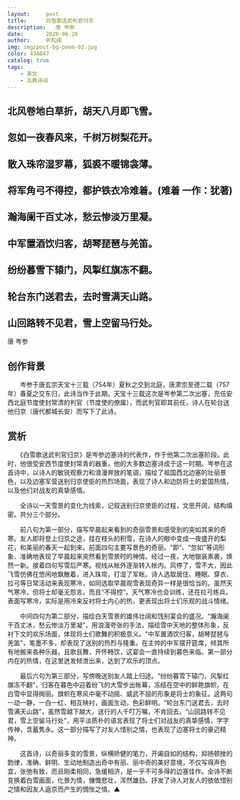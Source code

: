```yaml
---
layout:     post
title:      白雪歌送武判官归京
description:   唐 岑参
date:       2020-06-28
author:     听松阁
img: img/post-bg-poem-02.jpg
color: 43A047
catalog: true
tags:
    - 美文
    - 古典诗词
---
```


## 北风卷地白草折，胡天八月即飞雪。

## 忽如一夜春风来，千树万树梨花开。

## 散入珠帘湿罗幕，狐裘不暖锦衾薄。

## 将军角弓不得控，都护铁衣冷难着。(难着 一作：犹著)

## 瀚海阑干百丈冰，愁云惨淡万里凝。

## 中军置酒饮归客，胡琴琵琶与羌笛。

## 纷纷暮雪下辕门，风掣红旗冻不翻。

## 轮台东门送君去，去时雪满天山路。

## 山回路转不见君，雪上空留马行处。



唐 岑参



## 创作背景



　　岑参于唐玄宗天宝十三载（754年）夏秋之交到北庭，唐肃宗至德二载（757年）春夏之交东归，此诗当作于此期。天宝十三载这次是岑参第二次出塞，充任安西北庭节度使封常清的判官（节度使的僚属），而武判官即其前任，诗人在轮台送他归京（唐代都城长安）而写下了此诗。





## 赏析



　　《白雪歌送武判官归京》是岑参边塞诗的代表作，作于他第二次出塞阶段。此时，他很受安西节度使封常青的器重，他的大多数边塞诗成于这一时期。岑参在这首诗中，以诗人的敏锐观察力和浪漫奔放的笔调，描绘了祖国西北边塞的壮丽景色，以及边塞军营送别归京使臣的热烈场面，表现了诗人和边防将士的爱国热情，以及他们对战友的真挚感情。



　　全诗以一天雪景的变化为线索，记叙送别归京使臣的过程，文思开阔，结构缜密。共分三个部分。



　　前八句为第一部分，描写早晨起来看到的奇丽雪景和感受到的突如其来的奇寒。友人即将登上归京之途，挂在枝头的积雪，在诗人的眼中变成一夜盛开的梨花，和美丽的春天一起到来。前面四句主要写景色的奇丽。“即”、“忽如”等词形象、准确地表现了早晨起来突然看到雪景时的神情。经过一夜，大地银装素裹，焕然一新。接着四句写雪后严寒。视线从帐外逐渐转入帐内。风停了，雪不大，因此飞雪仿佛在悠闲地飘散着，进入珠帘，打湿了军帐。诗人选取居住、睡眠、穿衣、拉弓等日常活动来表现寒冷，如同选取早晨观雪表现奇异一样是很恰当的。虽然天气寒冷，但将士却毫无怨言。而且“不得控”，天气寒冷也会训练，还在拉弓练兵。表面写寒冷，实际是用冷来反衬将士内心的热，更表现出将士们乐观的战斗情绪。



　　中间四句为第二部分，描绘白天雪景的雄伟壮阔和饯别宴会的盛况。“瀚海阑干百丈冰，愁云惨淡万里凝”，用浪漫夸张的手法，描绘雪中天地的整体形象，反衬下文的欢乐场面，体现将士们歌舞的积极意义。"中军置酒饮归客，胡琴琵琶与羌笛"，笔墨不多，却表现了送别的热烈与隆重。在主帅的中军摆开筵席，倾其所有地搬来各种乐器，且歌且舞，开怀畅饮，这宴会一直持续到暮色来临。第一部分内在的热情，在这里迸发倾泄出来，达到了欢乐的顶点。



　　最后六句为第三部分，写傍晚送别友人踏上归途。“纷纷暮雪下辕门，风掣红旗冻不翻”，归客在暮色中迎着纷飞的大雪步出帐幕，冻结在空中的鲜艳旗帜，在白雪中显得绚丽。旗帜在寒风中毫不动摇、威武不屈的形象是将士的象征。这两句一动一静，一白一红，相互映衬，画面生动，色彩鲜明。“轮台东门送君去，去时雪满天山路”，虽然雪越下越大，送行的人千叮万嘱，不肯回去。“山回路转不见君，雪上空留马行处”，用平淡质朴的语言表现了将士们对战友的真挚感情，字字传神，含蓄隽永。这一部分描写了对友人惜别之情，也表现了边塞将士的豪迈精神。



　　这首诗，以奇丽多变的雪景，纵横矫健的笔力，开阖自如的结构，抑扬顿挫的韵律，准确、鲜明、生动地制造出奇中有丽、丽中奇的美好意境，不仅写得声色宜，张弛有致，而且刚柔相同，急缓相济，是一乎不可多得的边塞佳作。全诗不断变换着白雪画面，化景为情，慷慨悲壮，浑然雄劲。抒发了诗人对友人的依依惜别之情和因友人返京而产生的惆怅之情。▲
